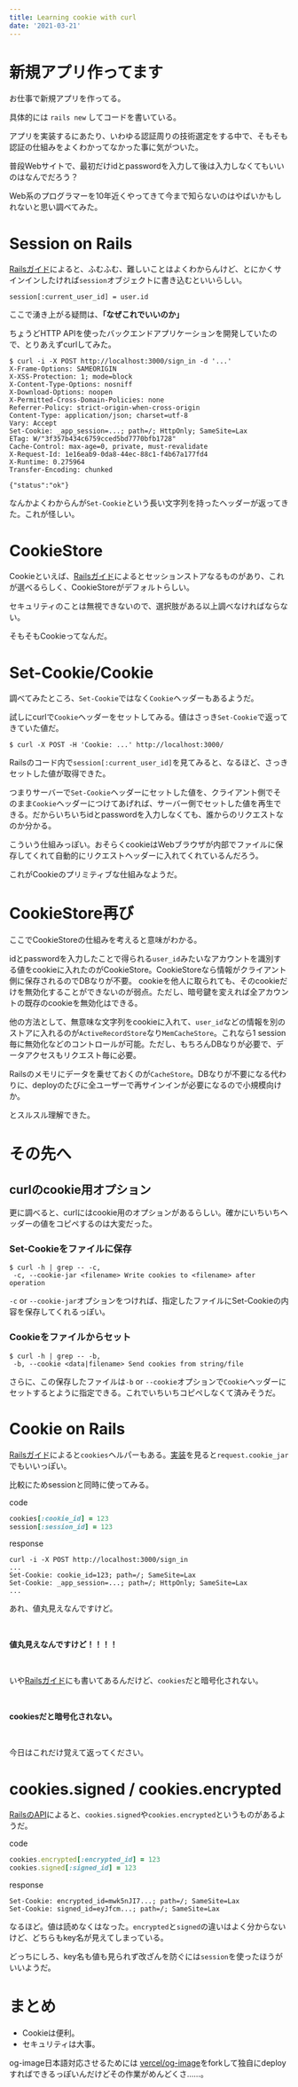```yaml
---
title: Learning cookie with curl
date: '2021-03-21'
---
```


# 新規アプリ作ってます

お仕事で新規アプリを作ってる。

具体的には `rails new` してコードを書いている。

アプリを実装するにあたり、いわゆる認証周りの技術選定をする中で、そもそも認証の仕組みをよくわかってなかった事に気がついた。

普段Webサイトで、最初だけidとpasswordを入力して後は入力しなくてもいいのはなんでだろう？

Web系のプログラマーを10年近くやってきて今まで知らないのはやばいかもしれないと思い調べてみた。

# Session on Rails

[Railsガイド](https://railsguides.jp/action_controller_overview.html#%E3%82%BB%E3%83%83%E3%82%B7%E3%83%A7%E3%83%B3%E3%81%AB%E3%82%A2%E3%82%AF%E3%82%BB%E3%82%B9%E3%81%99%E3%82%8B)によると、ふむふむ、難しいことはよくわからんけど、とにかくサインインしたければ`session`オブジェクトに書き込むといいらしい。

```shell
session[:current_user_id] = user.id
```

ここで湧き上がる疑問は、**「なぜこれでいいのか」**

ちょうどHTTP APIを使ったバックエンドアプリケーションを開発していたので、とりあえずcurlしてみた。

```shell
$ curl -i -X POST http://localhost:3000/sign_in -d '...'
X-Frame-Options: SAMEORIGIN
X-XSS-Protection: 1; mode=block
X-Content-Type-Options: nosniff
X-Download-Options: noopen
X-Permitted-Cross-Domain-Policies: none
Referrer-Policy: strict-origin-when-cross-origin
Content-Type: application/json; charset=utf-8
Vary: Accept
Set-Cookie: _app_session=...; path=/; HttpOnly; SameSite=Lax
ETag: W/"3f357b434c6759cced5bd7770bfb1728"
Cache-Control: max-age=0, private, must-revalidate
X-Request-Id: 1e16eab9-0da8-44ec-88c1-f4b67a177fd4
X-Runtime: 0.275964
Transfer-Encoding: chunked

{"status":"ok"}
```

なんかよくわからんが`Set-Cookie`という長い文字列を持ったヘッダーが返ってきた。これが怪しい。

# CookieStore

Cookieといえば、[Railsガイド](https://railsguides.jp/action_controller_overview.html#%E3%82%BB%E3%83%83%E3%82%B7%E3%83%A7%E3%83%B3)によるとセッションストアなるものがあり、これが選べるらしく、CookieStoreがデフォルトらしい。

セキュリティのことは無視できないので、選択肢がある以上調べなければならない。

そもそもCookieってなんだ。

# Set-Cookie/Cookie

調べてみたところ、`Set-Cookie`ではなく`Cookie`ヘッダーもあるようだ。

試しにcurlで`Cookie`ヘッダーをセットしてみる。値はさっき`Set-Cookie`で返ってきていた値だ。

```shell
$ curl -X POST -H 'Cookie: ...' http://localhost:3000/
```

Railsのコード内で`session[:current_user_id]`を見てみると、なるほど、さっきセットした値が取得できた。

つまりサーバーで`Set-Cookie`ヘッダーにセットした値を、クライアント側でそのまま`Cookie`ヘッダーにつけてあげれば、サーバー側でセットした値を再生できる。だからいちいちidとpasswordを入力しなくても、誰からのリクエストなのか分かる。

こういう仕組みっぽい。おそらくcookieはWebブラウザが内部でファイルに保存してくれて自動的にリクエストヘッダーに入れてくれているんだろう。

これがCookieのプリミティブな仕組みなようだ。

# CookieStore再び

ここでCookieStoreの仕組みを考えると意味がわかる。

idとpasswordを入力したことで得られる`user_id`みたいなアカウントを識別する値をcookieに入れたのがCookieStore。CookieStoreなら情報がクライアント側に保存されるのでDBなりが不要。
cookieを他人に取られても、そのcookieだけを無効化することができないのが弱点。ただし、暗号鍵を変えれば全アカウントの既存のcookieを無効化はできる。

他の方法として、無意味な文字列をcookieに入れて、`user_id`などの情報を別のストアに入れるのが`ActiveRecordStore`なり`MemCacheStore`。これなら1 session毎に無効化などのコントロールが可能。ただし、もちろんDBなりが必要で、データアクセスもリクエスト毎に必要。

Railsのメモリにデータを乗せておくのが`CacheStore`。DBなりが不要になる代わりに、deployのたびに全ユーザーで再サインインが必要になるので小規模向けか。

とスルスル理解できた。

# その先へ

## curlのcookie用オプション

更に調べると、curlにはcookie用のオプションがあるらしい。確かにいちいちヘッダーの値をコピペするのは大変だった。

### Set-Cookieをファイルに保存

```shell
$ curl -h | grep -- -c,
 -c, --cookie-jar <filename> Write cookies to <filename> after operation
```

`-c` or `--cookie-jar`オプションをつければ、指定したファイルにSet-Cookieの内容を保存してくれるっぽい。

### Cookieをファイルからセット

```shell
$ curl -h | grep -- -b,
 -b, --cookie <data|filename> Send cookies from string/file
```

 さらに、この保存したファイルは`-b` or `--cookie`オプションで`Cookie`ヘッダーにセットするとように指定できる。これでいちいちコピペしなくて済みそうだ。

# Cookie on Rails

[Railsガイド](https://railsguides.jp/action_controller_overview.html#cookie)によると`cookies`ヘルパーもある。[実装](https://github.com/rails/rails/blob/a8a1afd45572004c903a7aefaa99640fa13547d4/actionpack/lib/action_controller/metal/cookies.rb)を見ると`request.cookie_jar`でもいいっぽい。

比較にためsessionと同時に使ってみる。

code

```rb
cookies[:cookie_id] = 123
session[:session_id] = 123
```

response

```shell
curl -i -X POST http://localhost:3000/sign_in
...
Set-Cookie: cookie_id=123; path=/; SameSite=Lax
Set-Cookie: _app_session=...; path=/; HttpOnly; SameSite=Lax
...
```

あれ、値丸見えなんですけど。

<br>

<strong class="text-4xl">値丸見えなんですけど！！！！</strong>

<br>

いや[Railsガイド](https://railsguides.jp/action_controller_overview.html#cookie)にも書いてあるんだけど、`cookies`だと暗号化されない。

<br>

<strong class="text-4xl">cookiesだと暗号化されない。</strong>

<br>

今日はこれだけ覚えて返ってください。

# cookies.signed / cookies.encrypted

[RailsのAPI](https://api.rubyonrails.org/classes/ActionDispatch/Cookies.html)によると、`cookies.signed`や`cookies.encrypted`というものがあるようだ。

code

```rb
cookies.encrypted[:encrypted_id] = 123
cookies.signed[:signed_id] = 123
```

response

```shell
Set-Cookie: encrypted_id=mwk5nJI7...; path=/; SameSite=Lax
Set-Cookie: signed_id=eyJfcm...; path=/; SameSite=Lax
```

なるほど。値は読めなくはなった。`encrypted`と`signed`の違いはよく分からないけど、どちらもkey名が見えてしまっている。

どっちにしろ、key名も値も見られず改ざんを防ぐには`session`を使ったほうがいいようだ。

# まとめ

- Cookieは便利。
- セキュリティは大事。

<p class="text-sm">og-image日本語対応させるためには <a href="https://github.com/vercel/og-image">vercel/og-image</a>をforkして独自にdeployすればできるっぽいんだけどその作業がめんどくさ……。</p>
